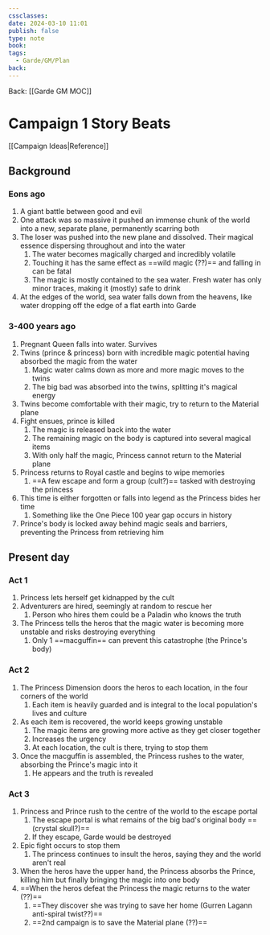 ```yaml
---
cssclasses: 
date: 2024-03-10 11:01
publish: false
type: note
book: 
tags:
  - Garde/GM/Plan
back:
---
```

Back: [[Garde GM MOC]]
# Campaign 1 Story Beats
[[Campaign Ideas|Reference]]

## Background
### Eons ago
1. A giant battle between good and evil
2. One attack was so massive it pushed an immense chunk of the world into a new, separate plane, permanently scarring both
3. The loser was pushed into the new plane and dissolved. Their magical essence dispersing throughout and into the water
	1. The water becomes magically charged and incredibly volatile
	2. Touching it has the same effect as ==wild magic (??)== and falling in can be fatal
	3. The magic is mostly contained to the sea water. Fresh water has only minor traces, making it (mostly) safe to drink
4. At the edges of the world, sea water falls down from the heavens, like water dropping off the edge of a flat earth into Garde
### 3-400 years ago
1. Pregnant Queen falls into water. Survives
2. Twins (prince & princess) born with incredible magic potential having absorbed the magic from the water
	1. Magic water calms down as more and more magic moves to the twins
	2. The big bad was absorbed into the twins, splitting it's magical energy
3. Twins become comfortable with their magic, try to return to the Material plane
4. Fight ensues, prince is killed
	1. The magic is released back into the water
	2. The remaining magic on the body is captured into several magical items
	3. With only half the magic, Princess cannot return to the Material plane
5. Princess returns to Royal castle and begins to wipe memories
	1. ==A few escape and form a group (cult?)== tasked with destroying the princess
6. This time is either forgotten or falls into legend as the Princess bides her time
	1. Something like the One Piece 100 year gap occurs in history
7. Prince's body is locked away behind magic seals and barriers, preventing the Princess from retrieving him

## Present day
### Act 1
1. Princess lets herself get kidnapped by the cult
2.  Adventurers are hired, seemingly at random to rescue her
	1. Person who hires them could be a Paladin who knows the truth
3. The Princess tells the heros that the magic water is becoming more unstable and risks destroying everything
	1. Only 1 ==macguffin== can prevent this catastrophe (the Prince's body)
### Act 2
1. The Princess Dimension doors the heros to each location, in the four corners of the world
	1. Each item is heavily guarded and is integral to the local population's lives and culture
2. As each item is recovered, the world keeps growing unstable
	1. The magic items are growing more active as they get closer together
	2. Increases the urgency
	3. At each location, the cult is there, trying to stop them
3. Once the macguffin is assembled, the Princess rushes to the water, absorbing the Prince's magic into it
	1. He appears and the truth is revealed
### Act 3
1. Princess and Prince rush to the centre of the world to the escape portal
	1. The escape portal is what remains of the big bad's original body ==(crystal skull?)==
	2. If they escape, Garde would be destroyed
2. Epic fight occurs to stop them
	1. The princess continues to insult the heros, saying they and the world aren't real
3. When the heros have the upper hand, the Princess absorbs the Prince, killing him but finally bringing the magic into one body
4. ==When the heros defeat the Princess the magic returns to the water (??)==
	1. ==They discover she was trying to save her home (Gurren Lagann anti-spiral twist??)==
	2. ==2nd campaign is to save the Material plane (??)==


